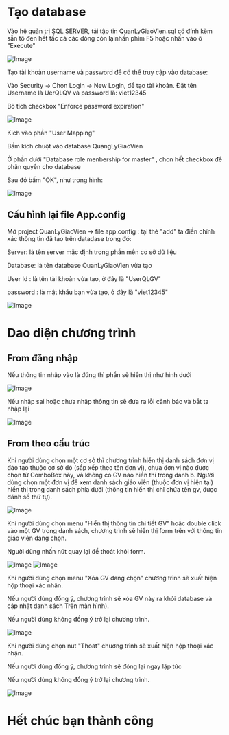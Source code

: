 # Tạo database 

Vào hệ quản trị SQL SERVER, tải tập tin QuanLyGiaoVien.sql có đính kèm sẵn tô đen hết tấc cả các dòng còn lạinhấn phím F5 hoặc nhấn vào ô "Execute"

![Image](img/hinh1.png)

Tạo tài khoản username và password để có thể truy cập vào database:

Vào Security -> Chọn Login -> New Login, để tạo tài khoản. Đặt tên Username là UerQLQV và password là: viet12345

Bỏ tích checkbox "Enforce password expiration"

![Image](img/hinh2.png)

Kich vào phần "User Mapping"

Bấm kích chuột vào database QuangLyGiaoVien

Ở phần dưới "Database role menbership for master" , chon hết checkbox để phân quyền cho database

Sau đó bấm "OK", như trong hình:

![Image](img/hinh3.png)

## Cấu hình lại file App.config

Mở project QuanLyGiaoVien -> file app.config : tại thẻ "add" ta điền chính xác thông tin đã tạo trên datadase trong đó:

Server: là tên server mặc định trong phần mền cơ sỡ dữ liệu

Database: là tên database QuanLyGiaoVien vừa tạo

User Id : là tên tài khoản vừa tạo, ở đây là "UserQLGV"

password : là mật khẩu bạn vừa tạo, ở đây là "viet12345"

![Image](img/hinh5.png)

# Dao diện chương trình

## From đăng nhập

Nếu thông tin nhập vào là đúng thì phần sẽ hiển thị như hình dưới

![Image](img/hinh7.png)

Nếu nhập sai hoặc chưa nhập thông tin sẽ đưa ra lỗi cảnh báo và bắt ta nhập lại

![Image](img/hinh8.png)

## From theo cấu trúc

Khi người dùng chọn một cơ sở thì chương trình hiển thị danh  sách đơn vị đào tạo thuộc cơ sở đó (sắp xếp theo tên đơn vị), chưa đơn vị nào được chọn từ ComboBox này, và không có GV nào hiển  thi  trong danh b. Người dùng chọn một đơn vị để xem danh sách giáo viên (thuộc đơn vị hiện tại) hiển thị trong danh sách phía dưới (thông tin hiển thị chỉ chứa tên gv, được đánh số thứ tự).

![Image](img/hinh9.png)

 Khi người dùng chọn menu "Hiển thị thông tin chi tiết GV" hoặc double click vào một GV trong danh sách, chương trình sẽ hiển thị form     trên với thông tin giáo viên đang chọn. 
 
 Người dùng nhấn nút quay lại để thoát khỏi form. 
 
 ![Image](img/hinh11.png)
 ![Image](img/hinh10.png)
 
 
 Khi người dùng chọn menu "Xóa GV đang chọn" chương trình sẽ xuất hiện hộp thoại xác nhận.
 
 Nếu người dùng đồng ý, chương  trình sẽ xóa GV này ra khỏi database và cập nhật danh sách Trên màn hình). 
 
 Nếu người dùng không đồng ý trở lại chương trình. 
 
 ![Image](img/hinh12.png)
 
 
 Khi người dùng chọn nut "Thoat" chương trình sẽ xuất hiện hộp thoại xác nhận.
 
 Nếu người dùng đồng ý, chương  trình sẽ đóng lại ngay lập tức
 
 Nếu người dùng không đồng ý trở lại chương trình. 
 
 ![Image](img/hinh13.png)
 
 
 
 # Hết chúc bạn thành công
 
 
 

